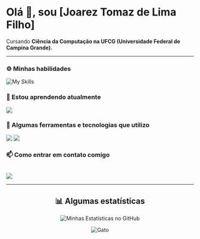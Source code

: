 # Olá 👋, sou [Joarez Tomaz de Lima Filho]

Cursando **Ciência da Computação na UFCG (Universidade Federal de Campina Grande).**

---

### ⚙️ Minhas habilidades
<div align="left">

![My Skills](https://skillicons.dev/icons?i=java,python,vim,git,github&theme=light)

</div>

### 🌱 Estou aprendendo atualmente

<div align="left">

<img src="https://img.shields.io/badge/JavaScript-F7DF1E?style=for-the-badge&logo=javascript&logoColor=black">

</div>

### 🚀 Algumas ferramentas e tecnologias que utilizo
<div align="left">

<img src="https://img.shields.io/badge/GitHub-100000?style=for-the-badge&logo=github&logoColor=white">
<img src="https://img.shields.io/badge/Vim-019733?style=for-the-badge&logo=vim&logoColor=white">
</div>

### 📫 Como entrar em contato comigo
<br>
<div align="left">
<a href="mailto:joarez1201@gmail.com" target="_blank"></a>
<img src="https://img.shields.io/badge/Gmail-D14836?style=for-the-badge&logo=gmail&logoColor=white">
</div>

---

<div align="center">


## 📊 Algumas estatísticas

![Minhas Estatísticas no GitHub](https://github-readme-stats.vercel.app/api?username=joarez-filho&show_icons=true&theme=dracula&rank_icon=github)



![Gato](https://media.tenor.com/13MO7LUAShwAAAAM/fadding-cat.gif)



</div>

